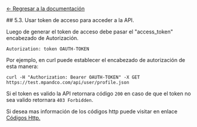 [<- Regresar a la documentación]({{site.baseurl}}/)

<div id="step42"></div>
## 5.3. Usar token de acceso para acceder a la API.

Luego de generar el token de acceso debe pasar el "access_token" encabezado de Autorización.

`Autorization: token OAUTH-TOKEN`

Por ejemplo, en curl puede establecer el encabezado de autorización de esta manera:

    curl -H "Authorization: Bearer OAUTH-TOKEN" -X GET https://test.mpandco.com/api/user/profile.json

Si el token es valido la API retornara código `200` en caso de que el token no sea valido retornara `403 Forbidden`.

Si desea mas información de los códigos http puede visitar en enlace [Códigos Http.](https://es.wikipedia.org/wiki/Anexo:C%C3%B3digos_de_estado_HTTP)
